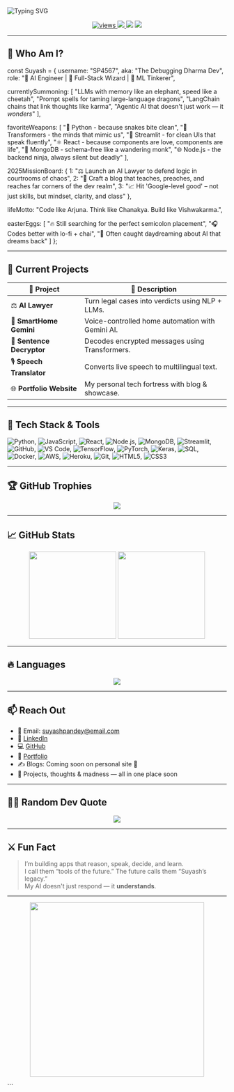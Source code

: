 <!-- Profile Banner -->
<img src="https://readme-typing-svg.demolab.com?font=Fira+Code&weight=700&size=28&pause=1000&center=true&vCenter=true&width=1000&lines=Hey+%F0%9F%91%8B%2C+I'm+Suyash+Pandey!;AI+Engineer+%7C+ML+Dev+%7C+LLM+Craftsman;Building+Smart+Apps+%F0%9F%A7%91%E2%80%8D%F0%9F%A4%96+to+solve+real+problems" alt="Typing SVG" />

<p align="center">
  <a href="https://github.com/SP4567">
    <img src="https://komarev.com/ghpvc/?username=SP4567&style=flat-square&color=0abde3&label=Profile+Views" alt="views" />
  </a>
  <a href="https://github.com/SP4567?tab=followers">
    <img src="https://img.shields.io/github/followers/SP4567?label=Followers&style=flat-square&color=1dd1a1" />
  </a>
  <img src="https://img.shields.io/badge/AI%20Dev-%E2%9C%94-green?style=flat-square" />
  <img src="https://img.shields.io/badge/Machine%20Learning-%E2%9C%94-orange?style=flat-square" />
</p>

---

## 🧠 Who Am I?
const Suyash = {
  username: "SP4567",
  aka: "The Debugging Dharma Dev",
  role: "🧠 AI Engineer | 🧰 Full-Stack Wizard | 🧬 ML Tinkerer",
  
  currentlySummoning: [
    "LLMs with memory like an elephant, speed like a cheetah",
    "Prompt spells for taming large-language dragons",
    "LangChain chains that link thoughts like karma",
    "Agentic AI that doesn't just work — it *wonders*"
  ],
  
  favoriteWeapons: [
    "🐍 Python - because snakes bite clean",
    "🤖 Transformers - the minds that mimic us",
    "🧼 Streamlit - for clean UIs that speak fluently",
    "⚛️ React - because components are love, components are life",
    "🍃 MongoDB - schema-free like a wandering monk",
    "🌐 Node.js - the backend ninja, always silent but deadly"
  ],

  2025MissionBoard: {
    1: "⚖️ Launch an AI Lawyer to defend logic in courtrooms of chaos",
    2: "📰 Craft a blog that teaches, preaches, and reaches far corners of the dev realm",
    3: "📈 Hit 'Google-level good' – not just skills, but mindset, clarity, and class"
  },

  lifeMotto: "Code like Arjuna. Think like Chanakya. Build like Vishwakarma.",
  
  easterEggs: [
    "🔥 Still searching for the perfect semicolon placement",
    "🎧 Codes better with lo-fi + chai",
    "💭 Often caught daydreaming about AI that dreams back"
  ]
};

---

## 🔭 Current Projects

| 🚀 Project | 🔎 Description |
|-----------|----------------|
| ⚖️ **AI Lawyer** | Turn legal cases into verdicts using NLP + LLMs. |
| 🏡 **SmartHome Gemini** | Voice-controlled home automation with Gemini AI. |
| 🔐 **Sentence Decryptor** | Decodes encrypted messages using Transformers. |
| 🎙️ **Speech Translator** | Converts live speech to multilingual text. |
| 🌐 **Portfolio Website** | My personal tech fortress with blog & showcase. |

---

## 💼 Tech Stack & Tools

  ![Python](https://img.shields.io/badge/-Python-05122A?style=flat&logo=python),
  ![JavaScript](https://img.shields.io/badge/-JavaScript-05122A?style=flat&logo=javascript),
  ![React](https://img.shields.io/badge/-React-05122A?style=flat&logo=react),
  ![Node.js](https://img.shields.io/badge/-Node.js-05122A?style=flat&logo=node.js),
  ![MongoDB](https://img.shields.io/badge/-MongoDB-05122A?style=flat&logo=mongodb),
  ![Streamlit](https://img.shields.io/badge/-Streamlit-05122A?style=flat&logo=streamlit),
  ![GitHub](https://img.shields.io/badge/-GitHub-05122A?style=flat&logo=github),
  ![VS Code](https://img.shields.io/badge/-VS%20Code-05122A?style=flat&logo=visual-studio-code),
  ![TensorFlow](https://img.shields.io/badge/-TensorFlow-05122A?style=flat&logo=tensorflow),
  ![PyTorch](https://img.shields.io/badge/-PyTorch-05122A?style=flat&logo=pytorch),
  ![Keras](https://img.shields.io/badge/-Keras-05122A?style=flat&logo=keras),
  ![SQL](https://img.shields.io/badge/-SQL-05122A?style=flat&logo=sqlite),
  ![Docker](https://img.shields.io/badge/-Docker-05122A?style=flat&logo=docker),
  ![AWS](https://img.shields.io/badge/-AWS-05122A?style=flat&logo=amazonaws),
  ![Heroku](https://img.shields.io/badge/-Heroku-05122A?style=flat&logo=heroku),
  ![Git](https://img.shields.io/badge/-Git-05122A?style=flat&logo=git),
  ![HTML5](https://img.shields.io/badge/-HTML5-05122A?style=flat&logo=html5),
  ![CSS3](https://img.shields.io/badge/-CSS3-05122A?style=flat&logo=css3)
  
---

## 🏆 GitHub Trophies

<p align="center">
  <img src="https://github-profile-trophy.vercel.app/?username=SP4567&theme=algolia&no-frame=true&title=Followers,Stars,Commit,Repositories,PullRequest" />
</p>

---

## 📈 GitHub Stats

<div align="center">
  <img src="https://github-readme-stats.vercel.app/api?username=SP4567&show_icons=true&theme=radical&count_private=true" height="200" />
  <img src="https://github-readme-streak-stats.herokuapp.com/?user=SP4567&theme=radical" height="200" />
</div>

---

## 🔥 Languages

<div align="center">
  <img src="https://github-readme-stats.vercel.app/api/top-langs/?username=SP4567&layout=compact&theme=tokyonight" />
</div>

---

## 📫 Reach Out

- 📧 Email: suyashpandey@email.com  
- 💼 [LinkedIn](https://www.linkedin.com/in/suyash-pandey)  
- 💻 [GitHub](https://github.com/SP4567)
- 💼 [Portfolio](https://geraltsportfolio.netlify.app/)
- ✍️ Blogs: Coming soon on personal site 🚧  
- 🧠 Projects, thoughts & madness — all in one place soon

---

## 🧘‍♂️ Random Dev Quote

<p align="center">
  <img src="https://quotes-github-readme.vercel.app/api?type=horizontal&theme=radical" />
</p>

---

## ⚔️ Fun Fact

> I’m building apps that reason, speak, decide, and learn.  
> I call them “tools of the future.” The future calls them “Suyash’s legacy.”  
> My AI doesn't just respond — it **understands**.

---

<p align="center">
  <img src="https://media.giphy.com/media/qgQUggAC3Pfv687qPC/giphy.gif" width="400"/>
</p>
```
